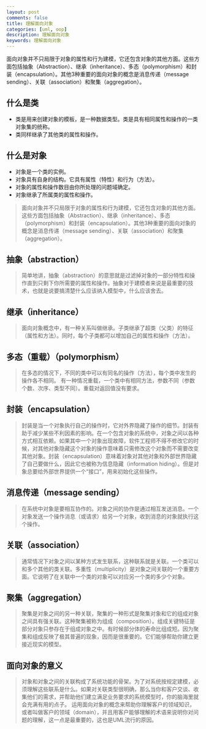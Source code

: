 ```yaml
---
layout: post
comments: false
title: 理解面向对象
categories: [uml, oop]
description: 理解面向对象
keywords: 理解面向对象
---
```

面向对象并不只局限于对象的属性和行为建模，它还包含对象的其他方面。这些方面包括抽象（Abstraction）、继承（inheritance）、多态（polymorphism）和封装（encapsulation）。其他3种重要的面向对象的概念是消息传递（message sending）、关联（association）和聚集（aggregation）。

## 什么是类
- 类是用来创建对象的模板，是一种数据类型。类是具有相同属性和操作的一类对象集的统称。
- 类同样继承了其他类的属性和操作。

## 什么是对象
- 对象是一个类的实例。
- 对象具有自身的结构。它具有属性（特性）和行为（方法）。
- 对象的属性和操作数目由你所处理的问题域确定。
- 对象继承了所属类的属性和操作。

> 面向对象并不只局限于对象的属性和行为建模，它还包含对象的其他方面。这些方面包括抽象（Abstraction）、继承（inheritance）、多态（polymorphism）和封装（encapsulation）。其他3种重要的面向对象的概念是消息传递（message sending）、关联（association）和聚集（aggregation）。

## 抽象（abstraction）
> 简单地讲，抽象（abstraction）的意思就是过滤掉对象的一部分特性和操作直到只剩下你所需要的属性和操作。抽象对于建模者来说是最重要的技术，也就是说要搞清楚什么应该纳入模型中，什么应该舍去。

## 继承（inheritance）
> 面向对象概念中，有一种关系叫做继承。子类继承了超类（父类）的特征（属性和方法）。同时，每个子类都可以增加自己的属性和操作（方法）。

## 多态（重载）（polymorphism）
> 在多态的情况下，不同的类中可以有同名的操作（方法），每个类中发生的操作各不相同。
有一种情况重载，一个类中有相同方法，参数不同（参数个数、次序、类型不同）。重载对返回值没有要求。

## 封装（encapsulation）
> 封装是当一个对象执行自己的操作时，它对外界隐藏了操作的细节。封装有助于减少某些不利因素的影响。在一个包含对象的系统中，对象之间以各种方式相互依赖。如果其中一个对象出现故障，软件工程师不得不修改它的时候，对其他对象隐藏这个对象的操作意味着只需修改这个对象而不需要改变其他对象。封装（encapsulation）意味着对象对其他对象和外部世界隐藏了自己要做什么，因此它也被称为信息隐藏（information hiding）。但是对象总要给外部世界提供一个“接口”，用来初始化这些操作。

## 消息传递（message sending）
> 在系统中对象是要相互协作的。对象之间的协作是通过相互发送消息。一个对象发送一个操作消息（或请求）给另一个对象，收到消息的对象就执行这个操作。

## 关联（association）
> 通常情况下对象之间以某种方式发生联系，这种联系就是关联。一个类可以和多个其他的类关联。多重性（multiplicity）是对象之间关联的一个重要方面。它说明了在关联中一个类的对象可以对应另一个类的多少个对象。

## 聚集（aggregation）
> 聚集是对象之间的另一种关联，聚集的一种形式是聚集对象和它的组成对象之间具有强关联。这种聚集被称为组成（composition）。组成关键特征是部分对象只参存在于组成对象之中。有时候部分体的寿命比组成短。因为聚集和组成反映了极其普遍的现象，因而是很重要的。它们能够帮助你建立更接近现实的模型。

## 面向对象的意义
> 对象和对象之间的关联构成了系统功能的骨架。为了对系统按规定建模，必须理解这些联系是什么。如果对关联类型很明确，那么当你和客户交谈、收集他们的需求，并帮助他们建立满足业务要求的系统模型时，你的脑海里就会充满有用的点子。
运用面向对象的概念来帮助你理解客户的领域知识，或者叫做客户的领域（domain），并且用客户能够理解的术语来说明你对问题的理解，这一点是最重要的，这也是UML流行的原因。